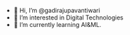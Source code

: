 - 👋 Hi, I’m @gadirajupavantiwari
- 👀 I’m interested in Digital Technologies
- 🌱 I’m currently learning AI&ML.

<!---
gadirajupavantiwari/gadirajupavantiwari is a ✨ special ✨ repository because its `README.md` (this file) appears on your GitHub profile.
You can click the Preview link to take a look at your changes.
--->
